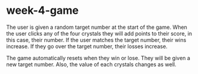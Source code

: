 # week-4-game

The user is given a random target number at the start of the game. When the user clicks any of the four crystals they will add points to their score, in this case, their number. If the user matches the target number, their wins increase. If they go over the target number, their losses increase.

The game automatically resets when they win or lose. They will be given a new target number. Also, the value of each crystals changes as well.
